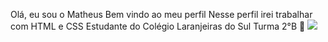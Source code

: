 Olá, eu sou o Matheus
Bem vindo ao meu perfil 
Nesse perfil irei trabalhar com HTML e CSS
Estudante do Colégio Laranjeiras do Sul
Turma 2°B
🥇
![](https://tenor.com/pt-BR/view/g%E1%BA%A5u-con-icon-cutebear-letgo-bibo-bibo-gif-11665643561384496546)
